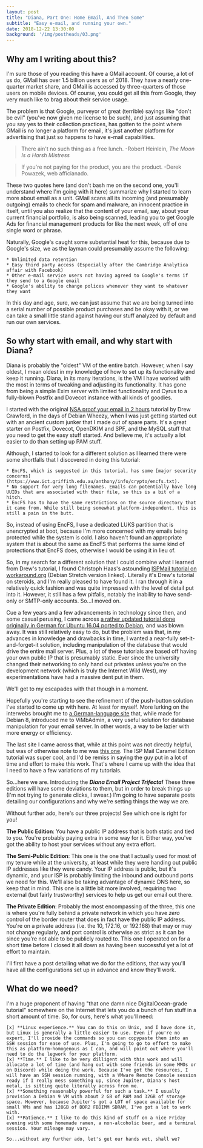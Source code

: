 ```yaml
---
layout: post
title: "Diana, Part One: Home Email, And Then Some"
subtitle: "Easy e-mail, and running your own."
date: 2018-12-22 13:30:00
background: '/img/postheads/03.png'
---
```


## Why am I writing about this?

I'm sure those of you reading this have a GMail account. Of course, a lot of us do, GMail has over 1.5 billion users as of 2018. They have a nearly one-quarter market share, and GMail is accessed by three-quarters of those users on mobile devices. Of course, you could get all this from Google, they very much like to brag about their service usage.

The problem is that Google, purveyor of great (terrible) sayings like "don't be evil" (you've now given me license to be such), and just assuming that you say yes to their collection practices, has gotten to the point where GMail is no longer a platform for email, it's just another platform for advertising that just so happens to have e-mail capabilities.

> There ain't no such thing as a free lunch.
> -Robert Heinlein, *The Moon Is a Harsh Mistress*

> If you're not paying for the product, you are the product.
> -Derek Powazek, web afficianado.

These two quotes here (and don't bash me on the second one, you'll understand where I'm going with it here) summarize why I started to learn more about email as a unit. GMail scans all its incoming (and presumably outgoing) emails to check for spam and malware, an innocent practice in itself, until you also realize that the content of your email, say, about your current financial portfolio, is also being scanned, leading you to get Google Ads for financial management products for like the next week, off of one single word or phrase.

Naturally, Google's caught some substantial heat for this, because due to Google's size, we as the layman could presumably assume the following:

	* Unlimited data retention
	* Easy third party access (Especially after the Cambridge Analytica affair with Facebook)
	* Other e-mail service users not having agreed to Google's terms if they send to a Google email
	* Google's ability to change polices whenever they want to whatever they want

In this day and age, sure, we can just assume that we are being turned into a serial number of possible product purchases and be okay with it, or we can take a small little stand against having our stuff analyzed by default and run our own services.

## So why start with email, and why start with Diana?

Diana is probably the "oldest" VM of the entire batch. However, when I say oldest, I mean oldest in my knowledge of how to set up its functionality and keep it running. Diana, in its many iterations, is the VM I have worked with the most in terms of tweaking and adjusting its functionality. It has gone from being a simple Exim server with limited functionality and Cyrus to a fully-blown Postfix and Dovecot instance with all kinds of goodies.

I started with the original [NSA proof your email in 2 hours](https://sealedabstract.com/code/nsa-proof-your-e-mail-in-2-hours/index.html) tutorial by Drew Crawford, in the days of Debian Wheezy, when I was just getting started out with an ancient custom junker that I made out of spare parts. It's a great starter on Postfix, Dovecot, OpenDKIM and SPF, and the MySQL stuff that you need to get the easy stuff started. And believe me, it's actually a lot easier to do than setting up PAM stuff.

Although, I started to look for a different solution as I learned there were some shortfalls that I discovered in doing this tutorial:

	* EncFS, which is suggested in this tutorial, has some [major security concerns](https://www.ict.griffith.edu.au/anthony/info/crypto/encfs.txt).
	* No support for very long filenames. Emails can potentially have long UUIDs that are associated with their file, so this is a bit of a hitch.
	* EncFS has to have the same restrictions on the source directory that it came from. While still being somewhat platform-independent, this is still a pain in the butt.

So, instead of using EncFS, I use a dedicated LUKS partition that is unencrypted at boot, because I'm more concerned with my emails being protected while the system is cold. I also haven't found an appropriate system that is about the same as EncFS that performs the same kind of protections that EncFS does, otherwise I would be using it in lieu of.

So, in my search for a different solution that I could combine what I learned from Drew's tutorial, I found Christoph Haas's astounding [ISPMail tutorial on workaround.org](https://workaround.org/ispmail/stretch) (Debian Stretch version linked). Literally it's Drew's tutorial on steroids, and I'm really pleased to have found it. I ran through it in a relatively quick fashion and was quite impressed with the level of detail put into it. However, it still has a few pitfalls, notably the inability to have send-only or SMTP-only accounts. So...I moved on.

Cue a few years and a few advancements in technology since then, and some casual perusing, I came across [a rather updated tutorial done originally in German for Ubuntu 16.04 ported to Debian](https://thomas-leister.de/en/mailserver-debian-stretch/), and was blown away. It was still relatively easy to do, but the problem was that, in my advances in knowledge and drawbacks in time, I wanted a near-fully set-it-and-forget-it solution, including manipulation of the database that would drive the entire mail server. Plus, a lot of these tutorials are based off having your own public IP that is presumably static. Ever since the university changed their networking to only hand out privates unless you're on the development network (which is truly the Internet Wild West), my experimentations have had a massive dent put in them.

We'll get to my escapades with that though in a moment.

Hopefully you're starting to see the refinement of the push-button solution I've started to come up with here. At least for myself. More lurking on the interwebs brought me to [a German-language site](https://yannici.de/server/linux/debian/debian-8-mailserver-installation/) that, while made for Debian 8, introduced me to ViMbAdmin, a very useful solution for database manipulation for your email server. In other words, a way to be lazier with more energy or efficiency.

The last site I came across that, while at this point was not directly helpful, but was of otherwise note to me was [this one](https://123qwe.com/tutorial/#how-to-use). The ISP Mail Caramel Edition tutorial was super cool, and I'd be remiss in saying the guy put in a lot of time and effort to make this work. That's where I came up with the idea that I need to have a few variations of my tutorials.

So...here we are. Introducing the ***Diana Email Project Trifecta!*** These three editions will have some deviations to them, but in order to break things up (I'm not trying to generate clicks, I swear.) I'm going to have separate posts detailing our configurations and why we're setting things the way we are.

Without further ado, here's our three projects! See which one is right for you!

**The Public Edition**: You have a public IP address that is both static and tied to you. You're probably paying extra in some way for it. Either way, you've got the ability to host your services without any extra effort.
	
**The Semi-Public Edition**: This one is the one that I actually used for most of my tenure while at the university, at least while they were handing out public IP addresses like they were candy. Your IP address is public, but it's dynamic, and your ISP is probably limiting the inbound and outbound ports we need for this. We'll also be taking advantage of dynamic DNS here, so keep that in mind. This one is a little bit more involved, requiring two external (but fairly trustworthy) services to help us get our email out there.
	
**The Private Edition**: Probably the most encompassing of the three, this one is where you're fully behind a private network in which you have *zero* control of the border router that does in fact have the public IP address. You're on a private address (i.e. the 10, 172.16, or 192.168) that may or may not change regularly, and port control is otherwise as strict as it can be since you're not able to be publicly routed to. This one I operated on for a short time before I closed it all down as having been successful yet a lot of effort to maintain.

I'll first have a post detailing what we do for the editions, that way you'll have all the configurations set up in advance and know they'll work.

## What do we need?

I'm a huge proponent of having "that one damn nice DigitalOcean-grade tutorial" somewhere on the Internet that lets you do a bunch of fun stuff in a short amount of time. So, for ours, here's what you'll need:

	[x] **Linux experience.** You can do this on Unix, and I have done it, but Linux is generally a little easier to use. Even if you're no expert, I'll provide the commands so you can copypaste them into an SSH session for ease of use. Plus, I'm going to go to effort to make this as platform-homogenous as I can, and will point out where you'll need to do the legwork for your platform.
	[x] **Time.** I like to be very dilligent with this work and will allocate a lot of time (and hang out with some friends in some MMOs or on Discord) while doing the work. Because I've got the resources, I will have an SSH session running, with a VMware Remote Console session ready if I really mess something up, since Jupiter, Diana's host metal, is sitting quite literally across from me.
	[x] **Something reasonably powerful for such a task.** I usually provision a Debian 9 VM with about 2 GB of RAM and 32GB of storage space. However, because Jupiter's got a LOT of space available for small VMs and has 128GB of DDR2 FBDIMM SDRAM, I've got a lot to work with.
	[x] **Patience.** I like to do this kind of stuff on a nice Friday evening with some homemade ramen, a non-alcoholic beer, and a terminal session. Your mileage may vary.

	So...without any further ado, let's get our hands wet, shall we?
